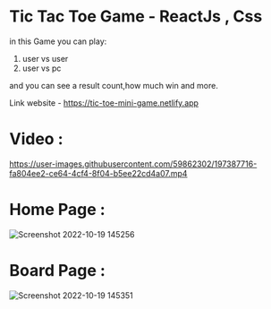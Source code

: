 # Tic Tac Toe Game - ReactJs , Css

  
in this Game you can play:
1) user vs user
2) user vs pc
 
and you can see a result count,how much win and more.

Link website - https://tic-toe-mini-game.netlify.app

 
# Video : 
   

https://user-images.githubusercontent.com/59862302/197387716-fa804ee2-ce64-4cf4-8f04-b5ee22cd4a07.mp4

   
# Home Page :
![Screenshot 2022-10-19 145256](https://user-images.githubusercontent.com/59862302/196683607-30997b6b-4e87-4a63-b355-0fa974ee374d.jpg)

 
# Board Page :

![Screenshot 2022-10-19 145351](https://user-images.githubusercontent.com/59862302/196683624-7384b913-466c-4cd0-af6b-847e3e6f9981.jpg)


